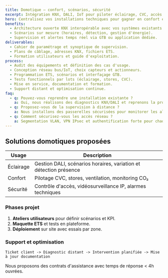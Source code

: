```yaml
---
title: Domotique — confort, scénarios, sécurité
excerpt: Intégration KNX, DALI, IoT pour piloter éclairage, CVC, accès et sécurité des bâtiments collectifs et tertiaires.
hero: Centralisez vos installations techniques pour gagner en confort et sobriété énergétique.
benefits:
  - Architecture ouverte KNX interopérable avec vos systèmes existants.
  - Scénarios sur mesure (horaires, détection, gestion d'énergie).
  - Supervision et alertes temps réel via GTB ou application dédiée.
deliverables:
  - Cahier de paramétrage et synoptique de supervision.
  - Plans de câblage, adresses KNX, fichiers ETS.
  - Formation utilisateurs et guide d'exploitation.
process:
  - Audit des équipements et définition des cas d'usage.
  - Conception réseau bus/IoT, choix capteurs et actionneurs.
  - Programmation ETS, scénarios et interfaçage GTB.
  - Tests fonctionnels par lots (éclairage, stores, CVC).
  - Mise en service, documentation et formation.
  - Support distant et optimisation continue.
faq:
  - q: Pouvez-vous reprendre une installation existante ?
    a: Oui, nous réalisons des diagnostics KNX/DALI et reprenons la programmation pour la remettre à jour ou l'étendre.
  - q: Proposez-vous de la supervision à distance ?
    a: Nous installons des passerelles sécurisées pour monitorer les alarmes et remonter les consommations en temps réel.
  - q: Comment sécurisez-vous les accès réseau ?
    a: Segmentation VLAN, VPN IPsec et authentification forte pour chaque accès maintenance.
---
```


## Solutions domotiques proposées

| Usage | Description |
| --- | --- |
| Éclairage | Gestion DALI, scénarios horaires, variation et détection présence |
| Confort | Pilotage CVC, stores, ventilation, monitoring CO₂ |
| Sécurité | Contrôle d'accès, vidéosurveillance IP, alarmes techniques |

### Phases projet

1. **Ateliers utilisateurs** pour définir scénarios et KPI.
2. **Maquette ETS** et tests en plateforme.
3. **Déploiement** sur site avec essais par zone.

### Support et optimisation

```
Ticket client -> Diagnostic distant -> Intervention planifiée -> Mise à jour documentation
```

Nous proposons des contrats d'assistance avec temps de réponse < 4h ouvrées.
